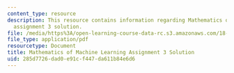 ```yaml
---
content_type: resource
description: This resource contains information regarding Mathematics of machine learning
  assignment 3 solution.
file: /media/https%3A/open-learning-course-data-rc.s3.amazonaws.com/18-657-mathematics-of-machine-learning-fall-2015/285d7726dad0e91cf447da611b84e6d6_MIT18_657F15_PS3_Sol.pdf
file_type: application/pdf
resourcetype: Document
title: Mathematics of Machine Learning Assignment 3 Solution
uid: 285d7726-dad0-e91c-f447-da611b84e6d6
---
```

